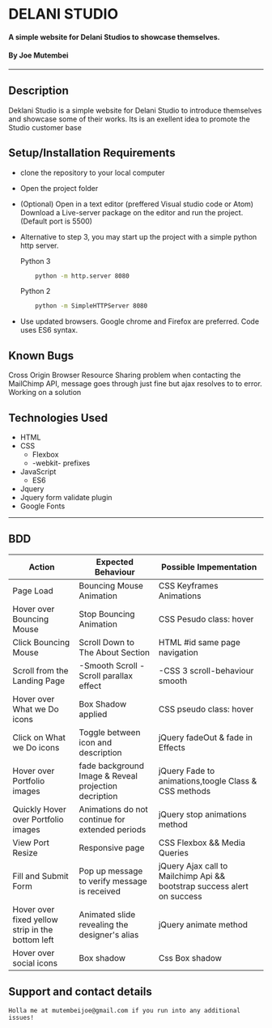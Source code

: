 # DELANI STUDIO
#### A simple website for Delani Studios to showcase themselves. 
#### By **Joe Mutembei**
*******
## Description
Deklani Studio is a simple website for Delani Studio to introduce themselves and showcase some of their works. Its is an exellent idea to promote the Studio customer base
## Setup/Installation Requirements
* clone the repository to your local computer
* Open the project folder 
* (Optional) Open in a text editor (preffered Visual studio code or Atom)       Download a Live-server package on the editor and run the project.         (Default port is 5500)
*  Alternative to step 3, you may start up the project with a simple python http server.

    Python 3

    ```bash
        python -m http.server 8080
    ```
    Python 2

    ```bash
        python -m SimpleHTTPServer 8080
    ```
* Use updated browsers. Google chrome and Firefox are preferred. Code uses ES6 syntax.
## Known Bugs
   Cross Origin Browser Resource Sharing problem when contacting the MailChimp API, message goes through just fine but ajax resolves to to error. Working on a solution
## Technologies Used
 * HTML
 * CSS
    * Flexbox
    * -webkit- prefixes
 * JavaScript
    * ES6
 * Jquery
 * Jquery form validate plugin
 * Google Fonts

 --------
## BDD 
   | Action                                           	| Expected Behaviour                                    	| Possible Impementation                                                   	|
|--------------------------------------------------	|-------------------------------------------------------	|--------------------------------------------------------------------------	|
| Page Load                                        	| Bouncing Mouse Animation                              	| CSS Keyframes Animations || jQuery                                       	|
| Hover over Bouncing Mouse                        	| Stop Bouncing Animation                               	| CSS Pesudo class: hover  || jQuery mouse events                          	|
| Click Bouncing Mouse                             	| Scroll Down to The About Section                      	| HTML #id same page navigation                                            	|
| Scroll from the Landing Page                     	| -Smooth Scroll -Scroll parallax effect                	| -CSS 3 scroll-behaviour smooth || jQuery -Css 3 fixed Backgrounds        	|
| Hover over What we Do icons                      	| Box Shadow applied                                    	| CSS pseudo class: hover                                                  	|
| Click on What we Do icons                        	| Toggle between icon and description                   	| jQuery fadeOut & fade in Effects                                         	|
| Hover over Portfolio images                      	| fade background Image & Reveal projection decription  	| jQuery Fade to animations,toogle Class & CSS methods                     	|
| Quickly Hover over Portfolio images              	| Animations do not continue for extended periods       	| jQuery stop animations method                                            	|
| View Port Resize                                 	| Responsive page                                       	| CSS Flexbox &&  Media Queries                                            	|
| Fill and Submit Form                             	| Pop up message to verify message is received          	| jQuery Ajax call to Mailchimp Api && bootstrap success alert on success  	|
| Hover over fixed yellow strip in the bottom left 	| Animated slide revealing the designer's alias         	| jQuery animate method                                                    	|
| Hover over social icons                          	| Box shadow                                            	| Css Box shadow                                                           	|

## Support and contact details
    Holla me at mutembeijoe@gmail.com if you run into any additional issues!
